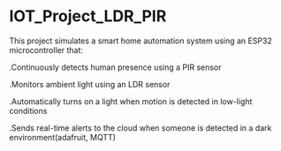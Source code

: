 # IOT_Project_LDR_PIR
This project simulates a smart home automation system using an ESP32 microcontroller that:

.Continuously detects human presence using a PIR sensor

.Monitors ambient light using an LDR sensor

.Automatically turns on a light when motion is detected in low-light conditions

.Sends real-time alerts to the cloud when someone is detected in a dark environment(adafruit, MQTT)

